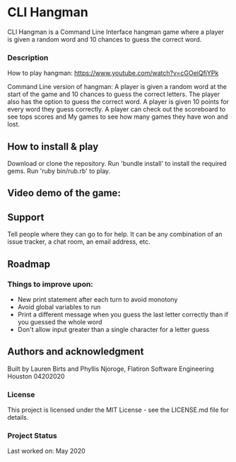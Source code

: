 # CLI Hangman

CLI Hangman is a Command Line Interface hangman game where a player is given a random word and 10 chances to guess the correct word. 

### Description

How to play hangman: https://www.youtube.com/watch?v=cGOeiQfjYPk

Command Line version of hangman: A player is given a random word at the start of the game and 10 chances to guess the correct letters. The player also has the option to guess the correct word. A player is given 10 points for every word they guess correctly. A player can check out the scoreboard to see tops scores and My games to see how many games they have won and lost.

## How to install & play

Download or clone the repository. Run 'bundle install' to install the required gems. Run 'ruby bin/rub.rb' to play.

## Video demo of the game: 

## Support

Tell people where they can go to for help. It can be any combination of an issue tracker, a chat room, an email address, etc.

## Roadmap

### Things to improve upon:
 - New print statement after each turn to avoid monotony
 - Avoid global variables to run
 - Print a different message when you guess the last letter correctly than if you guessed the whole word
 - Don't allow input greater than a single character for a letter guess

## Authors and acknowledgment
Built by Lauren Birts and Phyllis Njoroge, Flatiron Software Engineering Houston 04202020

### License
This project is licensed under the MIT License - see the LICENSE.md file for details.

### Project Status
 Last worked on: May 2020

